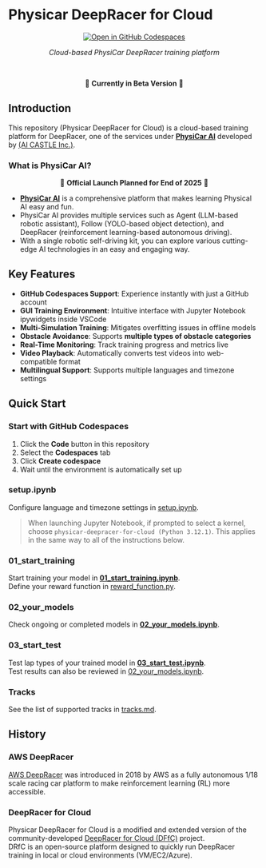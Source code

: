 # Physicar DeepRacer for Cloud

<div align="center">

[![Open in GitHub Codespaces](https://github.com/codespaces/badge.svg)](https://codespaces.new/physicar/physicar-deepracer-for-cloud?quickstart=1)

*Cloud-based PhysiCar DeepRacer training platform*

<br>

🚧 **Currently in Beta Version** 🚧

</div>

## Introduction

This repository (Physicar DeepRacer for Cloud) is a cloud-based training platform for DeepRacer, one of the services under [**PhysiCar AI**](https://physicar.ai) developed by [(AI CASTLE Inc.)](https://aicastle.com).

### What is PhysiCar AI?

<div align="center">

🚀 **Official Launch Planned for End of 2025** 🚀

</div>

- [**PhysiCar AI**](https://physicar.ai) is a comprehensive platform that makes learning Physical AI easy and fun.  
- PhysiCar AI provides multiple services such as Agent (LLM-based robotic assistant), Follow (YOLO-based object detection), and DeepRacer (reinforcement learning-based autonomous driving).  
- With a single robotic self-driving kit, you can explore various cutting-edge AI technologies in an easy and engaging way.  

## Key Features

- **GitHub Codespaces Support**: Experience instantly with just a GitHub account  
- **GUI Training Environment**: Intuitive interface with Jupyter Notebook ipywidgets inside VSCode  
- **Multi-Simulation Training**: Mitigates overfitting issues in offline models  
- **Obstacle Avoidance**: Supports **multiple types of obstacle categories**  
- **Real-Time Monitoring**: Track training progress and metrics live  
- **Video Playback**: Automatically converts test videos into web-compatible format  
- **Multilingual Support**: Supports multiple languages and timezone settings  

## Quick Start

### Start with GitHub Codespaces

1. Click the **Code** button in this repository  
2. Select the **Codespaces** tab  
3. Click **Create codespace**  
4. Wait until the environment is automatically set up  

### setup.ipynb

Configure language and timezone settings in [setup.ipynb](setup.ipynb).

> When launching Jupyter Notebook, if prompted to select a kernel, choose `physicar-deepracer-for-cloud (Python 3.12.1)`. This applies in the same way to all of the instructions below.

### 01_start_training

Start training your model in [**01_start_training.ipynb**](01_start_training.ipynb).  
Define your reward function in [reward_function.py](reward_function.py).

### 02_your_models

Check ongoing or completed models in [**02_your_models.ipynb**](02_your_models.ipynb).

### 03_start_test

Test lap types of your trained model in [**03_start_test.ipynb**](03_start_test.ipynb).  
Test results can also be reviewed in [02_your_models.ipynb](02_your_models.ipynb).

### Tracks

See the list of supported tracks in [tracks.md](tracks.md).

## History

### AWS DeepRacer

[AWS DeepRacer](https://aws.amazon.com/deepracer/) was introduced in 2018 by AWS as a fully autonomous 1/18 scale racing car platform to make reinforcement learning (RL) more accessible.

### DeepRacer for Cloud

Physicar DeepRacer for Cloud is a modified and extended version of the community-developed [DeepRacer for Cloud (DFfC)](https://github.com/aws-deepracer-community/deepracer-for-cloud) project.  
DRfC is an open-source platform designed to quickly run DeepRacer training in local or cloud environments (VM/EC2/Azure).
